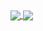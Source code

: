
<a href="https://github.com/ShmulTomer">
  <img align="center" src="https://github-readme-stats.vercel.app/api?username=ShmulTomer&hide=prs,issues,contribs" />
</a>
<a href="https://github.com/ShmulTomer">
  <img align="center" src="https://github-readme-stats.vercel.app/api/top-langs/?username=ShmulTomer&layout=compact" />
</a>
